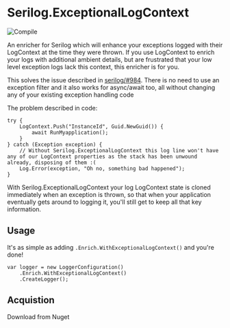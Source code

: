 # Serilog.ExceptionalLogContext
![Compile](https://github.com/optical/SerilogExceptionalLogContext/workflows/.NET%20Core%20Compile/badge.svg)

An enricher for Serilog which will enhance your exceptions logged with their LogContext at the time they were thrown. If you use LogContext to enrich your logs with additional ambient details, but are frustrated that your low level exception logs lack this context, this enricher is for you.

This solves the issue described in [serilog/#984](https://github.com/serilog/serilog/issues/895). There is no need to use an exception filter and it also works for async/await too, all without changing any of your existing exception handling code

The problem described in code:
```
try {
	LogContext.Push("InstanceId", Guid.NewGuid()) {
		await RunMyapplication();
	}
} catch (Exception exception) {
	// Without Serilog.ExceptionalLogContext this log line won't have any of our LogContext properties as the stack has been unwound already, disposing of them :(
	Log.Error(exception, "Oh no, something bad happened");
}
```

With Serilog.ExceptionalLogContext your log LogContext state is cloned immediately when an exception is thrown, so that when your application eventually gets around to logging it, you'll still get to keep all that key information.

## Usage
It's as simple as adding `.Enrich.WithExceptionalLogContext()` and you're done!

```
var logger = new LoggerConfiguration()
	.Enrich.WithExceptionalLogContext()
	.CreateLogger();
```

## Acquistion
Download from Nuget